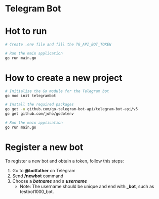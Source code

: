 # Telegram Bot

# Hot to run
```bash
# Create .env file and fill the TG_API_BOT_TOKEN

# Run the main application
go run main.go
```

# How to create a new project
```bash
# Initialize the Go module for the Telegram bot
go mod init telegrambot

# Install the required packages
go get -u github.com/go-telegram-bot-api/telegram-bot-api/v5
go get github.com/joho/godotenv

# Run the main application
go run main.go
```

# Register a new bot

To register a new bot and obtain a token, follow this steps:

1. Go to **@botfather** on Telegram
2. Send **/newbot** command
3. Choose a _**botname**_ and a _**username**_
    - Note: The username should be unique and end with **_bot**, such as testbot1000_bot.
